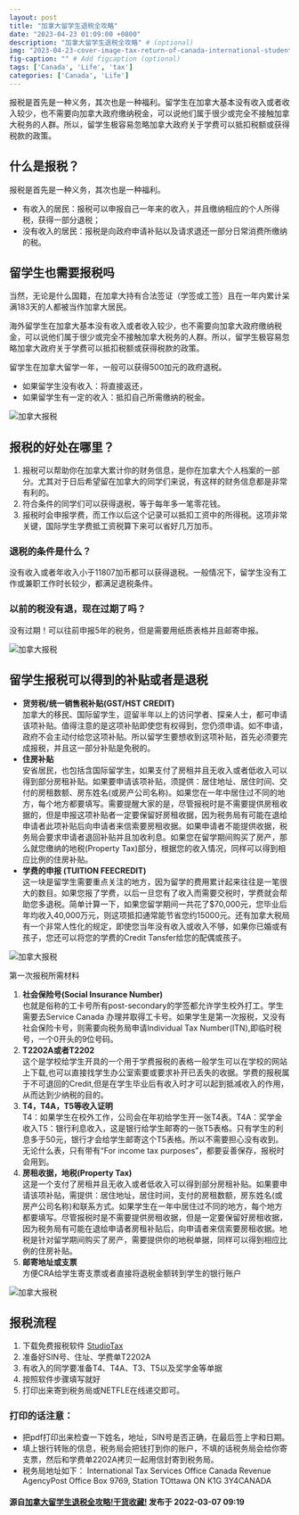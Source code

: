 ```yaml
---
layout: post
title: "加拿大留学生退税全攻略"
date: "2023-04-23 01:09:00 +0800"
description: "加拿大留学生退税全攻略" # (optional)
img: "2023-04-23-cover-image-tax-return-of-canada-international-student.jpg" # Add image post (optional)
fig-caption: "" # Add figcaption (optional)
tags: ['Canada', 'Life', 'tax']
categories: ['Canada', 'Life']
---
```


报税是首先是一种义务，其次也是一种福利。留学生在加拿大基本没有收入或者收入较少，也不需要向加拿大政府缴纳税金，可以说他们属于很少或完全不接触加拿大税务的人群。<!--more-->所以，留学生极容易忽略加拿大政府关于学费可以抵扣税额或获得税款的政策。

## 什么是报税？

报税是首先是一种义务，其次也是一种福利。

- 有收入的居民：报税可以申报自己一年来的收入，并且缴纳相应的个人所得税，获得一部分退税；
- 没有收入的居民：报税是向政府申请补贴以及请求退还一部分日常消费所缴纳的税。

## 留学生也需要报税吗

当然，无论是什么国籍，在加拿大持有合法签证（学签或工签）且在一年内累计呆满183天的人都被当作加拿大居民。

海外留学生在加拿大基本没有收入或者收入较少，也不需要向加拿大政府缴纳税金，可以说他们属于很少或完全不接触加拿大税务的人群。所以，留学生极容易忽略加拿大政府关于学费可以抵扣税额或获得税款的政策。

留学生在加拿大留学一年，一般可以获得500加元的政府退税。

- 如果留学生没有收入：将直接返还，
- 如果留学生有一定的收入：抵扣自己所需缴纳的税金。

![加拿大报税]({{site.baseurl}}/assets/img/2023-04-23/v2-90bf08e79e2d21268bd1be836d992cc2_720w.webp)

## 报税的好处在哪里？

1. 报税可以帮助你在加拿大累计你的财务信息，是你在加拿大个人档案的一部分。尤其对于日后希望留在加拿大的同学们来说，有这样的财务信息都是非常有利的。
1. 符合条件的同学们可以获得退税，等于每年多一笔零花钱。
1. 报税时会申报学费，而工作以后这个记录可以抵扣工资中的所得税。这项非常关键，国际学生学费抵工资税算下来可以省好几万加币。

### 退税的条件是什么？

没有收入或者年收入小于11807加币都可以获得退税。一般情况下，留学生没有工作或兼职工作时长较少，都满足退税条件。

### 以前的税没有退，现在过期了吗？

没有过期！可以往前申报5年的税务，但是需要用纸质表格并且邮寄申报。

![加拿大报税]({{site.baseurl}}/assets/img/2023-04-23/v2-3188f8da803b5cb7bbf5340248eb835b_720w.webp)

## 留学生报税可以得到的补贴或者是退税

- **货劳税/统一销售税补贴(GST/HST CREDIT)**  
  加拿大的移民、国际留学生，逗留半年以上的访问学者、探亲人士，都可申请该项补贴。值得注意的是这项补贴即使您有权得到，您仍须申请。如不申请，政府不会主动付给您这项补贴。所以留学生要想收到这项补贴，首先必须要完成报税，并且这一部分补贴是免税的。
- **住房补贴**  
  安省居民，也包括含国际留学生，如果支付了房租并且无收入或者低收入可以得到部分房租补贴。如果要申请该项补贴，须提供：居住地址、居住时间、交付的房租数额、房东姓名(或房产公司名称)。如果您在一年中居住过不同的地方，每个地方都要填写。需要提醒大家的是，尽管报税时是不需要提供房租收据的，但是申报这项补贴者一定要保留好房租收据，因为税务局有可能在退给申请者此项补贴后向申请者来信索要房租收据。如果申请者不能提供收据，税务局会要求申请者退回补贴并且加收利息。如果您在留学期间购买了房产，那么就您缴纳的地税(Property Tax)部分，根据您的收入情况，同样可以得到相应比例的住房补贴。
- **学费的申报 (TUITION FEECREDIT)**  
  这一块是留学生需要重点关注的地方，因为留学的费用累计起来往往是一笔很大的数目。如果您报了学费，以后一旦您有了收入而需要交税时，学费就会帮助您多退税。简单计算一下，如果您留学期间一共花了$70,000元，您毕业后年均收入40,000万元，则这项抵扣通常能节省您约15000元。还有加拿大税局有一个非常人性化的规定，即使您当年没有收入或收入不够，如果你已婚或有孩子，您还可以将您的学费的Credit Tansfer给您的配偶或孩子。

![加拿大报税]({{site.baseurl}}/assets/img/2023-04-23/v2-b1cafa4d617e2ffbc0fba7a4db97166a_720w.webp)

第一次报税所需材料

1. **社会保险号(Social Insurance Number)**  
   也就是俗称的工卡号所有post-secondary的学签都允许学生校外打工。学生需要去Service Canada 办理并取得工卡号。如果学生是第一次报税，又没有社会保险卡号，则需要向税务局申请Individual Tax Number(ITN),即临时税号，一个0开头的9位号码。
2. **T2202A或者T2202**  
   这个是学校给学生开具的一个用于学费报税的表格一般学生可以在学校的网站上下载,也可以直接找学生办公室索要或要求补开已丢失的收据。学费的报税属于不可退回的Credit,但是在学生毕业后有收入时才可以起到抵减收入的作用，从而达到少纳税的目的。
3. **T4，T4A，T5等收入证明**  
   T4：如果学生在校外工作，公司会在年初给学生开一张T4表。T4A：奖学金收入T5：银行利息收入，这是银行给学生邮寄的一张T5表格。只有学生的利息多于50元，银行才会给学生邮寄这个T5表格。所以不需要担心没有收到。无论什么表，只有带有“For income tax purposes”，都要妥善保存，报税时会用到。
4. **房租收据，地税(Property Tax)**  
   这是一个支付了房租并且无收入或者低收入可以得到部分房租补贴。如果要申请该项补贴，需提供：居住地址，居住时间，支付的房租数额，房东姓名(或房产公司名称)和联系方式。如果学生在一年中居住过不同的地方，每个地方都要填写。尽管报税时是不需要提供房租收据，但是一定要保留好房租收据，因为税务局有可能在退给申请者房租补贴后，向申请者来信索要房租收据。地税是针对留学期间购买了房产，需要提供你的地税单据，同样可以得到相应比例的住房补贴。
5. **邮寄地址或支票**  
   方便CRA给学生寄支票或者直接将退税金额转到学生的银行账户

![加拿大报税]({{site.baseurl}}/assets/img/2023-04-23/v2-ae7882cb06191fc508907ec270345845_720w.webp)

## 报税流程

1. 下载免费报税软件 [StudioTax](http://www.studiotax.com/en/)
1. 准备好SIN号、住址、学费单T2202A
1. 有收入的同学要准备T4、T4A、T3、T5以及奖学金等单据
1. 按照软件步骤填写就好
1. 打印出来寄到税务局或NETFLE在线递交即可。

### 打印的话注意：

- 把pdf打印出来检查一下姓名，地址，SIN号是否正确，在最后签上字和日期。
- 填上银行转账的信息，税务局会把钱打到你的账户，不填的话税务局会给你寄支票，然后和学费单2202A拷贝一起用信封寄到税务局。
- 税务局地址如下：
  International Tax Services Office
  Canada Revenue AgencyPost Office Box 9769, Station TOttawa ON K1G 3Y4CANADA

#### 源自[加拿大留学生退税全攻略!干货收藏!](https://zhuanlan.zhihu.com/p/476862881) 发布于 2022-03-07 09:19
